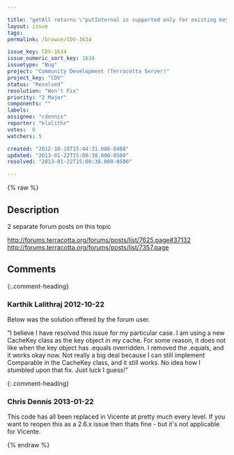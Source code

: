 ```yaml
---

title: "getAll returns \"putInternal is supported only for existing keys\""
layout: issue
tags: 
permalink: /browse/CDV-1634

issue_key: CDV-1634
issue_numeric_sort_key: 1634
issuetype: "Bug"
project: "Community Development (Terracotta Server)"
project_key: "CDV"
status: "Resolved"
resolution: "Won't Fix"
priority: "2 Major"
components: ""
labels: 
assignee: "cdennis"
reporter: "klalithr"
votes:  0
watchers: 5

created: "2012-10-18T15:44:31.000-0400"
updated: "2013-01-22T15:00:38.000-0500"
resolved: "2013-01-22T15:00:38.000-0500"

---
```




{% raw %}



## Description

<div markdown="1" class="description">

2 separate forum posts on this topic

http://forums.terracotta.org/forums/posts/list/7625.page#37132
http://forums.terracotta.org/forums/posts/list/7357.page

</div>

## Comments


{:.comment-heading}
### **Karthik Lalithraj** <span class="date">2012-10-22</span>

<div markdown="1" class="comment">

Below was the solution offered by the forum user.

"I believe I have resolved this issue for my particular case. I am using a new CacheKey class as the key object in my cache. For some reason, it does not like when the key object has .equals overridden. I removed the .equals, and it works okay now. Not really a big deal because I can still implement Comparable in the CacheKey class, and it still works. No idea how I stumbled upon that fix. Just luck I guess!"

</div>


{:.comment-heading}
### **Chris Dennis** <span class="date">2013-01-22</span>

<div markdown="1" class="comment">

This code has all been replaced in Vicente at pretty much every level.  If you want to reopen this as a 2.6.x issue then thats fine - but it's not applicable for Vicente.

</div>



{% endraw %}
